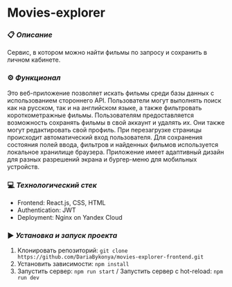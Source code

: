 # Movies-explorer

### :clipboard: *Описание*
Сервис, в котором можно найти фильмы по запросу и сохранить в личном кабинете.

### :gear: *Функционал*
Это веб-приложение позволяет искать фильмы среди базы данных с использованием стороннего API. Пользователи могут выполнять поиск как на русском, так и на английском языке, а также фильтровать короткометражные фильмы. Пользователям предоставляется возможность сохранять фильмы в свой аккаунт и удалять их. Они также могут редактировать свой профиль. При перезагрузке страницы происходит автоматический вход пользователя. Для сохранения состояния полей ввода, фильтров и найденных фильмов используется локальное хранилище браузера. 
Приложение имеет адаптивный дизайн для разных разрешений экрана и бургер-меню для мобильных устройств.

### :computer: *Технологический стек*
- Frontend: React.js, CSS, HTML
- Authentication: JWT
- Deployment: Nginx on Yandex Cloud

### :arrow_forward: *Установка и запуск проекта*
1. Клонировать репозиторий:  `git clone https://github.com/DariaBykonya/movies-explorer-frontend.git`
2. Установить зависимости: `npm install`
3. Запустить сервер: `npm run start` / Запустить сервер с hot-reload: `npm run dev`

